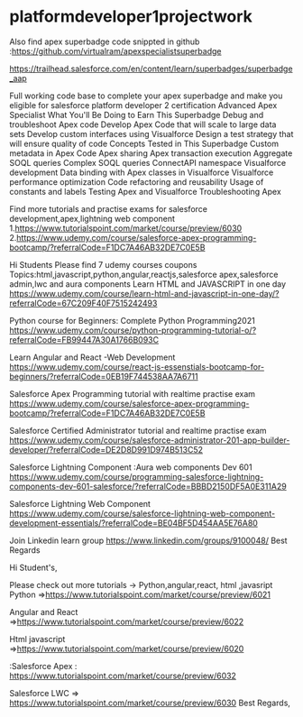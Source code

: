 # platformdeveloper1projectwork

Also find apex superbadge code snippted in github :https://github.com/virtualram/apexspecialistsuperbadge


https://trailhead.salesforce.com/en/content/learn/superbadges/superbadge_aap

Full working code base to  complete  your apex superbadge and make you eligible for salesforce platform developer 2 certification
Advanced Apex Specialist
What You'll Be Doing to Earn This Superbadge
Debug and troubleshoot Apex code
Develop Apex Code that will scale to large data sets
Develop custom interfaces using Visualforce
Design a test strategy that will ensure quality of code
Concepts Tested in This Superbadge
Custom metadata in Apex Code
Apex sharing
Apex transaction execution
Aggregate SOQL queries
Complex SOQL queries
ConnectAPI namespace
Visualforce development
Data binding with Apex classes in Visualforce
Visualforce performance optimization
Code refactoring and reusability
Usage of constants and labels
Testing Apex and Visualforce
Troubleshooting Apex


Find more tutorials and practise exams for salesforce development,apex,lightning web component
1.https://www.tutorialspoint.com/market/course/preview/6030
2.https://www.udemy.com/course/salesforce-apex-programming-bootcamp/?referralCode=F1DC7A46AB32DE7C0E5B

Hi Students
Please find 7 udemy courses coupons
Topics:html,javascript,python,angular,reactjs,salesforce apex,salesforce admin,lwc and aura components
Learn HTML and JAVASCRIPT in one day
https://www.udemy.com/course/learn-html-and-javascript-in-one-day/?referralCode=67C209F40F7515242493

Python course for Beginners: Complete Python Programming2021
https://www.udemy.com/course/python-programming-tutorial-o/?referralCode=FB99447A30A1766B093C

Learn Angular and React -Web Development
https://www.udemy.com/course/react-js-essenstials-bootcamp-for-beginners/?referralCode=0EB19F744538AA7A6711

Salesforce Apex Programming tutorial with  realtime practise exam
https://www.udemy.com/course/salesforce-apex-programming-bootcamp/?referralCode=F1DC7A46AB32DE7C0E5B

Salesforce Certified Administrator tutorial and realtime practise exam
https://www.udemy.com/course/salesforce-administrator-201-app-builder-developer/?referralCode=DE2D8D991D974B513C52


Salesforce Lightning Component :Aura web components Dev 601
https://www.udemy.com/course/programming-salesforce-lightning-components-dev-601-salesforce/?referralCode=BBBD2150DF5A0E311A29

Salesforce Lightning Web Component
https://www.udemy.com/course/salesforce-lightning-web-component-development-essentials/?referralCode=BE04BF5D454AA5E76A80

Join Linkedin learn group
https://www.linkedin.com/groups/9100048/
Best Regards


Hi Student's,

Please check out more tutorials -> Python,angular,react, html ,javasript
Python =>https://www.tutorialspoint.com/market/course/preview/6021

Angular and React =>https://www.tutorialspoint.com/market/course/preview/6022

Html javascript =>https://www.tutorialspoint.com/market/course/preview/6020

:Salesforce Apex : https://www.tutorialspoint.com/market/course/preview/6032


Salesforce LWC => https://www.tutorialspoint.com/market/course/preview/6030
Best Regards,







